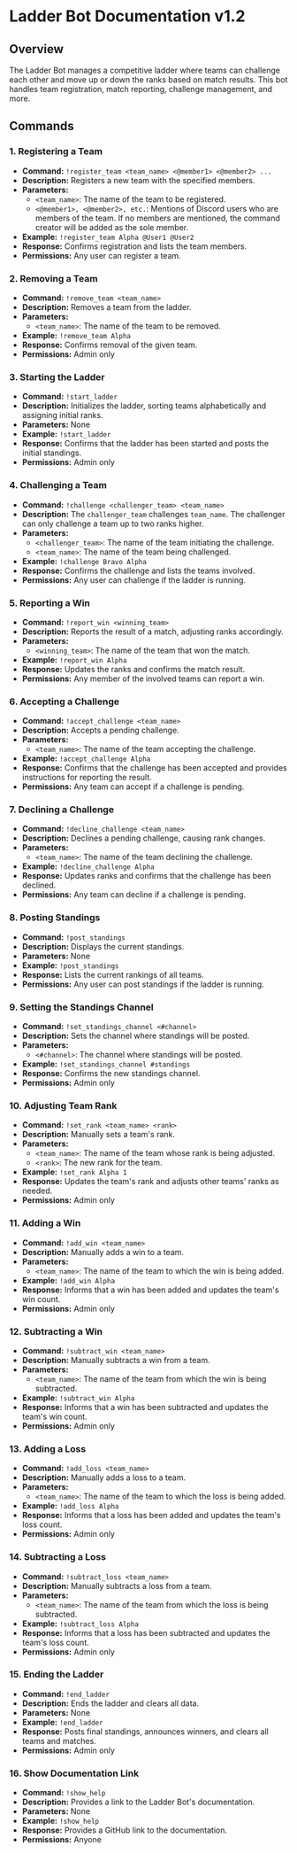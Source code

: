 # Ladder Bot Documentation v1.2

## Overview
The Ladder Bot manages a competitive ladder where teams can challenge each other and move up or down the ranks based on match results. This bot handles team registration, match reporting, challenge management, and more.

## Commands

### 1. Registering a Team
- **Command:** `!register_team <team_name> <@member1> <@member2> ...`
- **Description:** Registers a new team with the specified members.
- **Parameters:**
  - `<team_name>`: The name of the team to be registered.
  - `<@member1>, <@member2>, etc.`: Mentions of Discord users who are members of the team. If no members are mentioned, the command creator will be added as the sole member.
- **Example:** `!register_team Alpha @User1 @User2`
- **Response:** Confirms registration and lists the team members.
- **Permissions:** Any user can register a team.

### 2. Removing a Team
- **Command:** `!remove_team <team_name>`
- **Description:** Removes a team from the ladder.
- **Parameters:**
  - `<team_name>`: The name of the team to be removed.
- **Example:** `!remove_team Alpha`
- **Response:** Confirms removal of the given team.
- **Permissions:** Admin only

### 3. Starting the Ladder
- **Command:** `!start_ladder`
- **Description:** Initializes the ladder, sorting teams alphabetically and assigning initial ranks.
- **Parameters:** None
- **Example:** `!start_ladder`
- **Response:** Confirms that the ladder has been started and posts the initial standings.
- **Permissions:** Admin only

### 4. Challenging a Team
- **Command:** `!challenge <challenger_team> <team_name>`
- **Description:** The `challenger_team` challenges `team_name`. The challenger can only challenge a team up to two ranks higher.
- **Parameters:**
  - `<challenger_team>`: The name of the team initiating the challenge.
  - `<team_name>`: The name of the team being challenged.
- **Example:** `!challenge Bravo Alpha`
- **Response:** Confirms the challenge and lists the teams involved.
- **Permissions:** Any user can challenge if the ladder is running.

### 5. Reporting a Win
- **Command:** `!report_win <winning_team>`
- **Description:** Reports the result of a match, adjusting ranks accordingly.
- **Parameters:**
  - `<winning_team>`: The name of the team that won the match.
- **Example:** `!report_win Alpha`
- **Response:** Updates the ranks and confirms the match result.
- **Permissions:** Any member of the involved teams can report a win.

### 6. Accepting a Challenge
- **Command:** `!accept_challenge <team_name>`
- **Description:** Accepts a pending challenge.
- **Parameters:**
  - `<team_name>`: The name of the team accepting the challenge.
- **Example:** `!accept_challenge Alpha`
- **Response:** Confirms that the challenge has been accepted and provides instructions for reporting the result.
- **Permissions:** Any team can accept if a challenge is pending.

### 7. Declining a Challenge
- **Command:** `!decline_challenge <team_name>`
- **Description:** Declines a pending challenge, causing rank changes.
- **Parameters:**
  - `<team_name>`: The name of the team declining the challenge.
- **Example:** `!decline_challenge Alpha`
- **Response:** Updates ranks and confirms that the challenge has been declined.
- **Permissions:** Any team can decline if a challenge is pending.

### 8. Posting Standings
- **Command:** `!post_standings`
- **Description:** Displays the current standings.
- **Parameters:** None
- **Example:** `!post_standings`
- **Response:** Lists the current rankings of all teams.
- **Permissions:** Any user can post standings if the ladder is running.

### 9. Setting the Standings Channel
- **Command:** `!set_standings_channel <#channel>`
- **Description:** Sets the channel where standings will be posted.
- **Parameters:**
  - `<#channel>`: The channel where standings will be posted.
- **Example:** `!set_standings_channel #standings`
- **Response:** Confirms the new standings channel.
- **Permissions:** Admin only

### 10. Adjusting Team Rank
- **Command:** `!set_rank <team_name> <rank>`
- **Description:** Manually sets a team's rank.
- **Parameters:**
  - `<team_name>`: The name of the team whose rank is being adjusted.
  - `<rank>`: The new rank for the team.
- **Example:** `!set_rank Alpha 1`
- **Response:** Updates the team's rank and adjusts other teams' ranks as needed.
- **Permissions:** Admin only

### 11. Adding a Win
- **Command:** `!add_win <team_name>`
- **Description:** Manually adds a win to a team. 
- **Parameters:**
  - `<team_name>`: The name of the team to which the win is being added.
- **Example:** `!add_win Alpha`
- **Response:** Informs that a win has been added and updates the team's win count.
- **Permissions:** Admin only

### 12. Subtracting a Win
- **Command:** `!subtract_win <team_name>`
- **Description:** Manually subtracts a win from a team. 
- **Parameters:**
  - `<team_name>`: The name of the team from which the win is being subtracted.
- **Example:** `!subtract_win Alpha`
- **Response:** Informs that a win has been subtracted and updates the team's win count.
- **Permissions:** Admin only

### 13. Adding a Loss
- **Command:** `!add_loss <team_name>`
- **Description:** Manually adds a loss to a team. 
- **Parameters:**
  - `<team_name>`: The name of the team to which the loss is being added.
- **Example:** `!add_loss Alpha`
- **Response:** Informs that a loss has been added and updates the team's loss count.
- **Permissions:** Admin only

### 14. Subtracting a Loss
- **Command:** `!subtract_loss <team_name>`
- **Description:** Manually subtracts a loss from a team. 
- **Parameters:**
  - `<team_name>`: The name of the team from which the loss is being subtracted.
- **Example:** `!subtract_loss Alpha`
- **Response:** Informs that a loss has been subtracted and updates the team's loss count.
- **Permissions:** Admin only

### 15. Ending the Ladder
- **Command:** `!end_ladder`
- **Description:** Ends the ladder and clears all data.
- **Parameters:** None
- **Example:** `!end_ladder`
- **Response:** Posts final standings, announces winners, and clears all teams and matches.
- **Permissions:** Admin only

### 16. Show Documentation Link
- **Command:** `!show_help`
- **Description:** Provides a link to the Ladder Bot's documentation.
- **Parameters:** None
- **Example:** `!show_help`
- **Response:** Provides a GitHub link to the documentation.
- **Permissions:** Anyone

